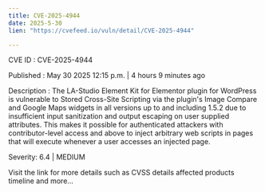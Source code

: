 ```yaml
---
title: CVE-2025-4944
date: 2025-5-30
lien: "https://cvefeed.io/vuln/detail/CVE-2025-4944"

---
```


CVE ID : CVE-2025-4944

Published :  May 30
2025
12:15 p.m. | 4 hours
9 minutes ago

Description : The LA-Studio Element Kit for Elementor plugin for WordPress is vulnerable to Stored Cross-Site Scripting via the plugin's Image Compare and Google Maps widgets in all versions up to
and including
1.5.2 due to insufficient input sanitization and output escaping on user supplied attributes. This makes it possible for authenticated attackers
with contributor-level access and above
to inject arbitrary web scripts in pages that will execute whenever a user accesses an injected page.

Severity: 6.4 | MEDIUM

Visit the link for more details
such as CVSS details
affected products
timeline
and more...
